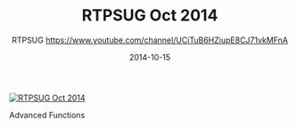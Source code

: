 ﻿---
title: RTPSUG Oct 2014
date: 2014-10-15
tags: Research Triangle Park, North Carolina, English, UserGroup, RTPSUG
author: RTPSUG https://www.youtube.com/channel/UCiTuB6HZiupE8CJ71vkMFnA
---

[![RTPSUG Oct 2014](https://i1.ytimg.com/vi/HDS7a29dC3c/hqdefault.jpg "RTPSUG Oct 2014")](https://www.youtube.com/watch?v=HDS7a29dC3c)

Advanced Functions
